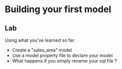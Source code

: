 <!-- .slide: class="exercice" -->

# Building your first model
## Lab

Using what you've learned so far:

* Create a "sales_area" model
* Use a model property file to declare your model
* What happens if you simply rename your sql file ?
